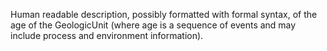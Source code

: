 Human readable description, possibly formatted with formal syntax, of the age of the GeologicUnit (where age is a sequence of events and may include process and environment information).
